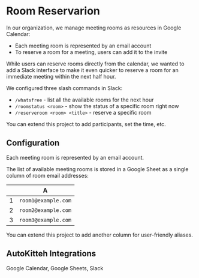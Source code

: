 # Room Reservarion

In our organization, we manage meeting rooms as resources in Google Calendar:

- Each meeting room is represented by an email account
- To reserve a room for a meeting, users can add it to the invite

While users can reserve rooms directly from the calendar, we wanted to add a
Slack interface to make it even quicker to reserve a room for an immediate
meeting within the next half hour.

We configured three slash commands in Slack:

- `/whatsfree` - list all the available rooms for the next hour
- `/roomstatus <room>` - show the status of a specific room right now
- `/reserveroom <room> <title>` - reserve a specific room

You can extend this project to add participants, set the time, etc.

## Configuration

Each meeting room is represented by an email account.

The list of available meeting rooms is stored in a Google Sheet as a single
column of room email addresses:

|     | A                   |
| --- | ------------------- |
| 1   | `room1@example.com` |
| 2   | `room2@example.com` |
| 3   | `room3@example.com` |

You can extend this project to add another column for user-friendly aliases.

## AutoKitteh Integrations

Google Calendar, Google Sheets, Slack

